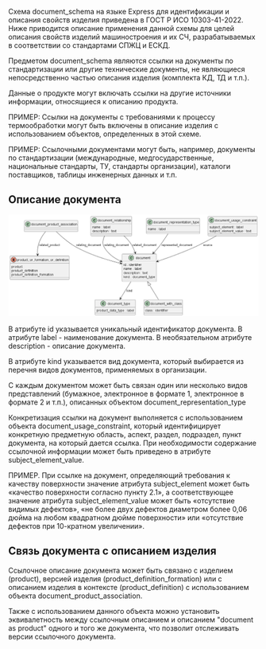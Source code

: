 Схема document_schema на языке Express для идентификации и описания свойств изделия приведена в ГОСТ Р ИСО 10303-41-2022. Ниже приводится описание применения данной схемы для целей описания свойств изделий машиностроения и их СЧ, разрабатываемых в соответствии со стандартами СПЖЦ и ЕСКД.


Предметом document_schema являются ссылки на документы по стандартизации или другие технические документы, не являющиеся непосредственно частью описания изделия (комплекта КД, ТД и т.п.). 

Данные о продукте могут включать ссылки на другие источники информации, относящиеся к описанию продукта.

ПРИМЕР: Ссылки на документы с требованиями к процессу термообработки могут быть включены в описание изделия с использованием объектов, определенных в этой схеме.

ПРИМЕР: Ссылочными документами могут быть, например, документы по стандартизации (международные, медгосударственные, национальные стандарты, ТУ, стандарты организации), каталоги поставщиков, таблицы инженерных данных и т.п.

## Описание документа

![](source/document.png)

В атрибуте id указывается уникальный идентификатор документа. В атрибуте label -  наименование документа. В необязательном атрибуте description - описание документа. 

В атрибуте kind указывается вид документа, который выбирается из перечня видов документов, применяемых в организации.

С каждым документом может быть связан один или несколько видов представлений (бумажное, электронное в формате 1, электронное в формате 2 и т.п.), описанных объектом document_representation_type


Конкретизация ссылки на документ выполняется с использованием объекта document_usage_constraint, который идентифицирует конкретную предметную область, аспект, раздел, подраздел, пункт документа, на который дается ссылка. При необходимости содержание ссылочной информации может быть приведено в атрибуте subject_element_value.

ПРИМЕР. При ссылке на документ, определяющий требования к качеству поверхности значение атрибута subject_element может быть «качество поверхности согласно пункту 2.1», а соответствующее значение атрибута subject_element_value может быть «отсутствие видимых дефектов», «не более двух дефектов диаметром более 0,06 дюйма на любом квадратном дюйме поверхности» или «отсутствие дефектов при 10-кратном увеличении».

## Связь документа с описанием изделия

Ссылочное описание документа может быть связано с изделием (product), версией изделия (product_definition_formation) или с описанием изделия в контексте (product_definition) с использованием объекта document_product_association.

Также с использованием данного объекта можно установить эквивалетность между ссылочным описанием и описанием "document as product" одного и того же документа, что позволит отслеживать версии ссылочного документа.